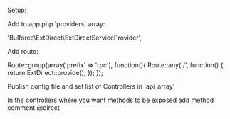 Setup:

Add to app.php 'providers' array:

'Bulforce\ExtDirect\ExtDirectServiceProvider',

Add route:

Route::group(array('prefix' => 'rpc'), function(){
    Route::any('/', function() {
        return ExtDirect::provide();
    });
});

Publish config file and set list of Controllers in 'api_array'

In the controllers where you want methods to be exposed add method comment @direct

